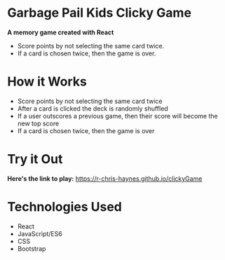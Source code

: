 # Garbage Pail Kids Clicky Game  
**A memory game created with React**
* Score points by not selecting the same card twice. 
* If a card is chosen twice,   then the game is over.  

# How it Works
* Score points by not selecting the same card twice 
* After a card is clicked the deck is randomly shuffled
* If a user outscores a previous game, then their score will become the new top score 
* If a card is chosen twice, then the game is over  

# Try it Out
**Here's the link to play:** 
  https://r-chris-haynes.github.io/clickyGame
  
# Technologies Used
* React
* JavaScript/ES6
* CSS
* Bootstrap

